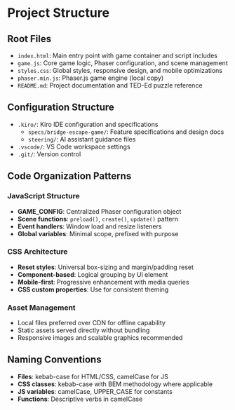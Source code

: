 # Project Structure

## Root Files
- `index.html`: Main entry point with game container and script includes
- `game.js`: Core game logic, Phaser configuration, and scene management
- `styles.css`: Global styles, responsive design, and mobile optimizations
- `phaser.min.js`: Phaser.js game engine (local copy)
- `README.md`: Project documentation and TED-Ed puzzle reference

## Configuration Structure
- `.kiro/`: Kiro IDE configuration and specifications
  - `specs/bridge-escape-game/`: Feature specifications and design docs
  - `steering/`: AI assistant guidance files
- `.vscode/`: VS Code workspace settings
- `.git/`: Version control

## Code Organization Patterns

### JavaScript Structure
- **GAME_CONFIG**: Centralized Phaser configuration object
- **Scene functions**: `preload()`, `create()`, `update()` pattern
- **Event handlers**: Window load and resize listeners
- **Global variables**: Minimal scope, prefixed with purpose

### CSS Architecture
- **Reset styles**: Universal box-sizing and margin/padding reset
- **Component-based**: Logical grouping by UI element
- **Mobile-first**: Progressive enhancement with media queries
- **CSS custom properties**: Use for consistent theming

### Asset Management
- Local files preferred over CDN for offline capability
- Static assets served directly without bundling
- Responsive images and scalable graphics recommended

## Naming Conventions
- **Files**: kebab-case for HTML/CSS, camelCase for JS
- **CSS classes**: kebab-case with BEM methodology where applicable
- **JS variables**: camelCase, UPPER_CASE for constants
- **Functions**: Descriptive verbs in camelCase
